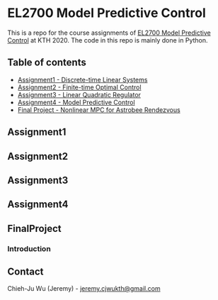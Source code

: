 # EL2700 Model Predictive Control
This is a repo for the course assignments of [EL2700 Model Predictive Control](https://www.kth.se/student/kurser/kurs/EL2700?l=en) at KTH 2020. The code in this repo is mainly done in Python.

## Table of contents

<!--ts-->
   * [Assignment1 - Discrete-time Linear Systems](#Assignment1)
   * [Assignment2 - Finite-time Optimal Control](#Assignment2)
   * [Assignment3 - Linear Quadratic Regulator](#Assignment3)
   * [Assignment4 - Model Predictive Control](#Assignment4)
   * [Final Project - Nonlinear MPC for Astrobee Rendezvous](#FinalProject)

<!--te-->


## Assignment1

## Assignment2

## Assignment3

## Assignment4

## FinalProject

### Introduction



<!-- CONTACT -->
## Contact

Chieh-Ju Wu (Jeremy) - jeremy.cjwukth@gmail.com
